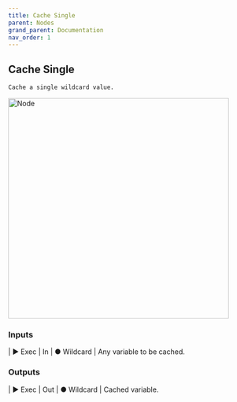 ```yaml
---
title: Cache Single
parent: Nodes
grand_parent: Documentation
nav_order: 1
---
```


## Cache Single

```markdown
Cache a single wildcard value.
```

<img src="https://cdn.discordapp.com/attachments/959186212046909551/959186247245512744/unknown.png" alt="Node" width="448"/>

### Inputs

| ▶ Exec | In
| ● Wildcard | Any variable to be cached.

### Outputs

| ▶ Exec | Out
| ● Wildcard | Cached variable.
